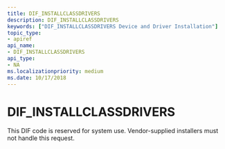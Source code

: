 ```yaml
---
title: DIF_INSTALLCLASSDRIVERS
description: DIF_INSTALLCLASSDRIVERS
keywords: ["DIF_INSTALLCLASSDRIVERS Device and Driver Installation"]
topic_type:
- apiref
api_name:
- DIF_INSTALLCLASSDRIVERS
api_type:
- NA
ms.localizationpriority: medium
ms.date: 10/17/2018
---
```


# DIF_INSTALLCLASSDRIVERS


This DIF code is reserved for system use. Vendor-supplied installers must not handle this request.

 

 





